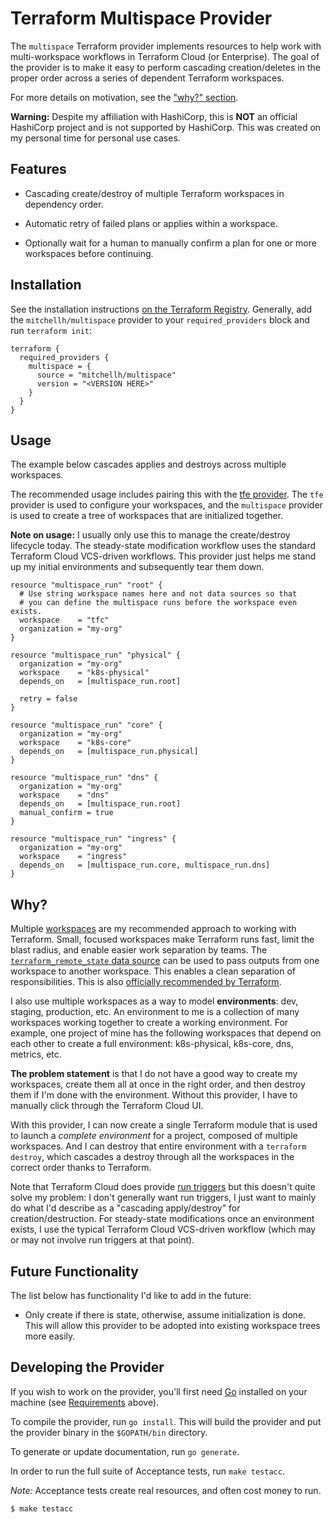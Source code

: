 # Terraform Multispace Provider

The `multispace` Terraform provider implements resources to help work
with multi-workspace workflows in Terraform Cloud (or Enterprise).
The goal of the provider is to make it easy to perform cascading
creation/deletes in the proper order across a series of dependent
Terraform workspaces.

For more details on motivation, see the ["why?" section](#why).

**Warning:** Despite my affiliation with HashiCorp, this is **NOT** an official
HashiCorp project and is not supported by HashiCorp. This was created on
my personal time for personal use cases.

## Features

  * Cascading create/destroy of multiple Terraform workspaces in
    dependency order.

  * Automatic retry of failed plans or applies within a workspace.

  * Optionally wait for a human to manually confirm a plan for one or
    more workspaces before continuing.

## Installation

See the installation instructions [on the Terraform Registry](https://registry.terraform.io/providers/mitchellh/multispace/latest). Generally, add the `mitchellh/multispace`
provider to your `required_providers` block and run `terraform init`:

```hcl
terraform {
  required_providers {
    multispace = {
      source = "mitchellh/multispace"
      version = "<VERSION HERE>"
    }
  }
}
```

## Usage

The example below cascades applies and destroys across multiple workspaces.

The recommended usage includes pairing this with the
[tfe provider](https://registry.terraform.io/providers/hashicorp/tfe/latest).
The `tfe` provider is used to configure your workspaces, and the
`multispace` provider is used to create a tree of workspaces that
are initialized together.

**Note on usage:** I usually only use this to manage the create/destroy
lifecycle today. The steady-state modification workflow uses the standard
Terraform Cloud VCS-driven workflows. This provider just helps me stand up
my initial environments and subsequently tear them down.

```hcl
resource "multispace_run" "root" {
  # Use string workspace names here and not data sources so that
  # you can define the multispace runs before the workspace even exists.
  workspace    = "tfc"
  organization = "my-org"
}

resource "multispace_run" "physical" {
  organization = "my-org"
  workspace    = "k8s-physical"
  depends_on   = [multispace_run.root]

  retry = false
}

resource "multispace_run" "core" {
  organization = "my-org"
  workspace    = "k8s-core"
  depends_on   = [multispace_run.physical]
}

resource "multispace_run" "dns" {
  organization = "my-org"
  workspace    = "dns"
  depends_on   = [multispace_run.root]
  manual_confirm = true
}

resource "multispace_run" "ingress" {
  organization = "my-org"
  workspace    = "ingress"
  depends_on   = [multispace_run.core, multispace_run.dns]
}
```

## Why?

Multiple [workspaces](https://www.terraform.io/docs/cloud/workspaces/index.html)
are my recommended approach to working with Terraform. Small, focused workspaces
make Terraform runs fast, limit the blast radius, and enable easier
work separation by teams. The [`terraform_remote_state` data source](https://www.terraform.io/docs/language/state/remote-state-data.html)
can be used to pass outputs from one workspace to another workspace. This
enables a clean separation of responsibilities. This is also
[officially recommended by Terraform](https://www.terraform.io/docs/cloud/guides/recommended-practices/part1.html).

I also use multiple workspaces as a way to model **environments**: dev,
staging, production, etc. An environment to me is a collection of many
workspaces working together to create a working environment. For example,
one project of mine has the following workspaces that depend on each other
to create a full environment: k8s-physical, k8s-core, dns, metrics, etc.

**The problem statement** is that I do not have a good way to create my
workspaces, create them all at once in the right order, and then destroy them
if I'm done with the environment. Without this provider, I have to manually
click through the Terraform Cloud UI.

With this provider, I can now create a single Terraform module that is used
to launch a _complete environment_ for a project, composed of multiple workspaces.
And I can destroy that entire environment with a `terraform destroy`, which
cascades a destroy through all the workspaces in the correct order thanks
to Terraform.

Note that Terraform Cloud does provide [run triggers](https://www.terraform.io/docs/cloud/workspaces/run-triggers.html)
but this doesn't quite solve my problem: I don't generally want run triggers,
I just want to mainly do what I'd describe as a "cascading apply/destroy"
for creation/destruction. For steady-state modifications once an environment
exists, I use the typical Terraform Cloud VCS-driven workflow (which may or
may not involve run triggers at that point).

## Future Functionality

The list below has functionality I'd like to add in the future:

  * Only create if there is state, otherwise, assume initialization is done.
    This will allow this provider to be adopted into existing workspace
    trees more easily.

## Developing the Provider

If you wish to work on the provider, you'll first need [Go](http://www.golang.org) installed on your machine (see [Requirements](#requirements) above).

To compile the provider, run `go install`. This will build the provider and put the provider binary in the `$GOPATH/bin` directory.

To generate or update documentation, run `go generate`.

In order to run the full suite of Acceptance tests, run `make testacc`.

*Note:* Acceptance tests create real resources, and often cost money to run.

```sh
$ make testacc
```
